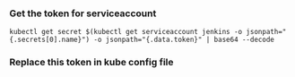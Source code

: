
### Get the token for serviceaccount

```
kubectl get secret $(kubectl get serviceaccount jenkins -o jsonpath="{.secrets[0].name}") -o jsonpath="{.data.token}" | base64 --decode
```

### Replace this token in kube config file
